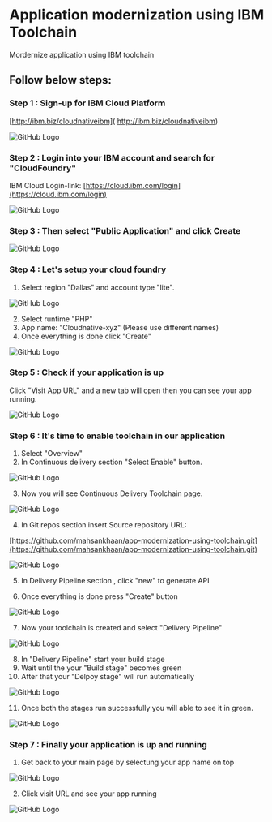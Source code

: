 # Application modernization using IBM Toolchain
Mordernize application using IBM toolchain

## Follow below steps:

### Step 1 : Sign-up for IBM Cloud Platform

[http://ibm.biz/cloudnativeibm]( http://ibm.biz/cloudnativeibm)

![GitHub Logo](images/1.png)


### Step 2 : Login into your IBM account and search for "CloudFoundry"
IBM Cloud Login-link: [https://cloud.ibm.com/login](https://cloud.ibm.com/login)

![GitHub Logo](images/2.png)


### Step 3 : Then select "Public Application" and click Create

![GitHub Logo](images/3.png)


### Step 4 : Let's setup your cloud foundry 

1. Select region "Dallas" and account type "lite".

![GitHub Logo](images/4.png)

2. Select runtime "PHP" 
3. App name: "Cloudnative-xyz" (Please use different names)
4. Once everything is done click "Create"

![GitHub Logo](images/5.png)


### Step 5 : Check if your application is up

Click "Visit App URL" and a new tab will open then you can see your app running.

![GitHub Logo](images/6.png)


### Step 6 : It's time to enable toolchain in our application

1. Select "Overview"
2. In Continuous delivery section "Select Enable" button.

![GitHub Logo](images/7.png)

3. Now you will see Continuous Delivery Toolchain page.

![GitHub Logo](images/8.png)

4. In Git repos section insert Source repository URL:

[https://github.com/mahsankhaan/app-modernization-using-toolchain.git](https://github.com/mahsankhaan/app-modernization-using-toolchain.git)

![GitHub Logo](images/9.png)

5. In Delivery Pipeline section , click "new" to generate API

6. Once everything is done press "Create" button

![GitHub Logo](images/10.png)


7. Now your toolchain is created and select "Delivery Pipeline"

![GitHub Logo](images/11.png)

8. In "Delivery Pipeline" start your build stage
9. Wait until the your "Build stage" becomes green
10. After that your "Delpoy stage" will run automatically 


![GitHub Logo](images/12.png)

11. Once both the stages run successfully you will able to see it in green.

![GitHub Logo](images/13.png)



### Step 7 : Finally your application is up and running

1. Get back to your main page by selectung your app name on top

![GitHub Logo](images/14.png)


2. Click visit URL and see your app running

![GitHub Logo](images/15.png)
